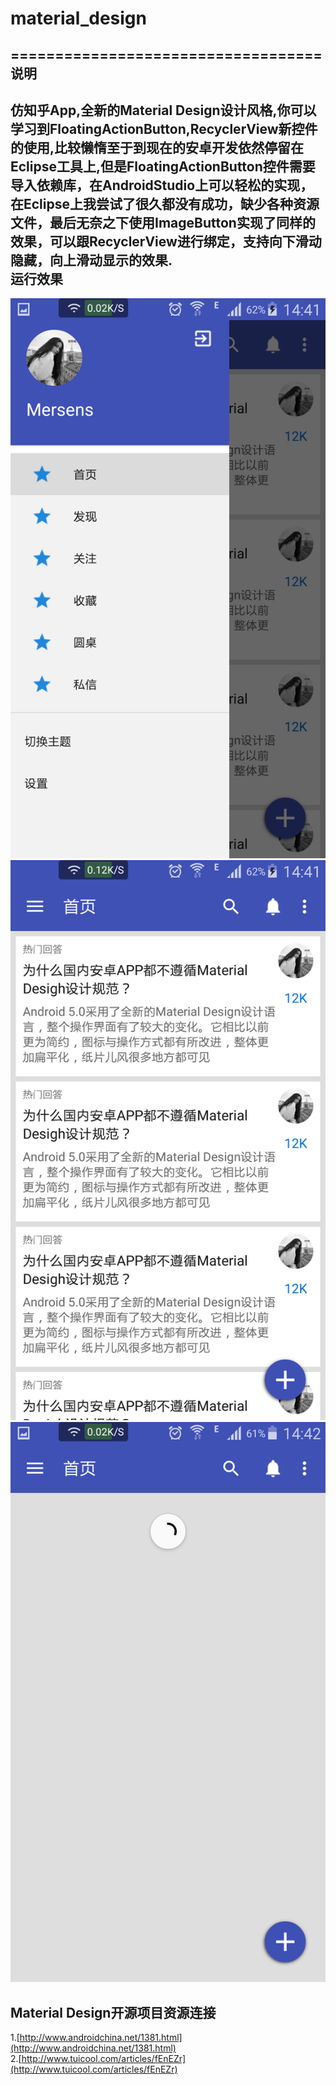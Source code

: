 # material_design<br/>
===================================
 说明<br/>
----------------------------------- 
仿知乎App,全新的Material Design设计风格,你可以学习到FloatingActionButton,RecyclerView新控件的使用,比较懒惰至于到现在的安卓开发依然停留在Eclipse工具上,但是FloatingActionButton控件需要导入依赖库，在AndroidStudio上可以轻松的实现，在Eclipse上我尝试了很久都没有成功，缺少各种资源文件，最后无奈之下使用ImageButton实现了同样的效果，可以跟RecyclerView进行绑定，支持向下滑动隐藏，向上滑动显示的效果.<br/>
 运行效果<br/>
----------------------------------- 
![image](https://github.com/Mersens/material_design/blob/master/image/QQ%E5%9B%BE%E7%89%8720160227144810.png)<br/>
![image](https://github.com/Mersens/material_design/blob/master/image/QQ%E5%9B%BE%E7%89%8720160227144820.png)<br/>
![image](https://github.com/Mersens/material_design/blob/master/image/QQ%E5%9B%BE%E7%89%8720160227144829.png)<br/>

 Material Design开源项目资源连接<br/>
----------------------------------- 

1.[http://www.androidchina.net/1381.html](http://www.androidchina.net/1381.html)<br /> 
2.[http://www.tuicool.com/articles/fEnEZr](http://www.tuicool.com/articles/fEnEZr)<br /> 

